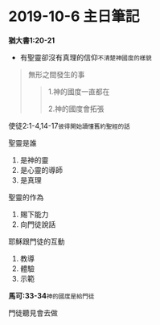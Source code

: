 # 2019-10-6 主日筆記

**猶大書1:20-21**

* 有聖靈卻沒有真理的信仰`不清楚神國度的樣貌`

> 無形之間發生的事
>
> > 1.神的國度一直都在
> >
> > 2.神的國度會拓張

使徒2:1-4,14-17`彼得開始讀懂舊約聖經的話`

聖靈是誰

1. 是神的靈
2. 是心靈的導師
3. 是真理

聖靈的作為

1. 賜下能力
2. 向門徒說話

耶穌跟門徒的互動

1. 教導
2. 體驗
3. 示範

**馬可:33-34**`神的國度是給門徒`

門徒聽見會去做

